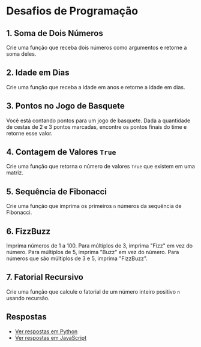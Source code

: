 # Desafios de Programação

## 1. Soma de Dois Números
Crie uma função que receba dois números como argumentos e retorne a soma deles.

## 2. Idade em Dias
Crie uma função que receba a idade em anos e retorne a idade em dias.

## 3. Pontos no Jogo de Basquete
Você está contando pontos para um jogo de basquete. Dada a quantidade de cestas de 2 e 3 pontos marcadas, encontre os pontos finais do time e retorne esse valor.

## 4. Contagem de Valores `True`
Crie uma função que retorna o número de valores `True` que existem em uma matriz.

## 5. Sequência de Fibonacci
Crie uma função que imprima os primeiros `n` números da sequência de Fibonacci.

## 6. FizzBuzz
Imprima números de 1 a 100. Para múltiplos de 3, imprima "Fizz" em vez do número. Para múltiplos de 5, imprima "Buzz" em vez do número. Para números que são múltiplos de 3 e 5, imprima "FizzBuzz".

## 7. Fatorial Recursivo
Crie uma função que calcule o fatorial de um número inteiro positivo `n` usando recursão.

## Respostas

- [Ver respostas em Python](respostas/python.py)
- [Ver respostas em JavaScript](respostas/js.js)